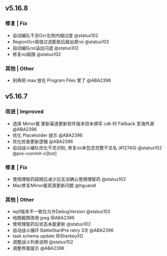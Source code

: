 ## v5.16.8

### 修复 | Fix

* 自动编队干员Ocr左侧内缩过度 @status102
* RegionOcr阈值过滤膨胀后超出原roi @status102
* 自动编队roi溢出闪退 @status102
* 修复roi超限 @status102

### 其他 | Other

* 别再把 maa 放在 Program Files 里了 @ABA2396

## v5.16.7

### 改进 | Improved

* 选择 Mirror酱 更新渠道更新软件版本但未填写 cdk 时 Fallback 至海外源 @ABA2396
* 优化 Placeholder 提示 @ABA2396
* 优化检查更新逻辑 @ABA2396
* 自动战斗编队优化干员识别, 修复roi未包含完整干员名 (#12740) @status102 @pre-commit-ci[bot]

### 修复 | Fix

* 使用理智药超限后减少后无法确认使用理智药 @status102
* Mac修复Mirror酱资源更新问题 @hguandl

### 其他 | Other

* wpf版本不一致仅允许DebugVersion @status102
* 地图截图改用 jpeg @ABA2396
* 使用理智药后状态未能更新 @status102
* 自动战斗循环 BattleStartPre retry 3次 @ABA2396
* task schema update @SherkeyXD
* 调整战斗列表说明 @status102
* 调整界面提示 @ABA2396
